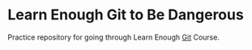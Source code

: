 # Learn Enough Git to Be Dangerous

Practice repository for going through Learn Enough [Git](https://www.learnenough.com/course/learn_enough_git/) Course.
